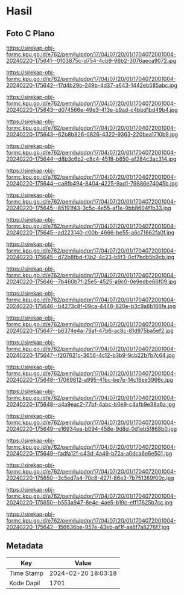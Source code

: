 # Hasil

## Foto C Plano

https://sirekap-obj-formc.kpu.go.id/e762/pemilu/pdpr/17/04/07/20/01/1704072001004-20240220-175641--0103875c-d754-4cb9-96b2-3076aeca9072.jpg

https://sirekap-obj-formc.kpu.go.id/e762/pemilu/pdpr/17/04/07/20/01/1704072001004-20240220-175642--17d4b29b-249b-4d37-a643-1442eb585abc.jpg

https://sirekap-obj-formc.kpu.go.id/e762/pemilu/pdpr/17/04/07/20/01/1704072001004-20240220-175643--d074566e-49e3-413e-b9ad-c4bbd1bd49b4.jpg

https://sirekap-obj-formc.kpu.go.id/e762/pemilu/pdpr/17/04/07/20/01/1704072001004-20240220-175643--62b8b826-0826-4322-9363-220bea1710b9.jpg

https://sirekap-obj-formc.kpu.go.id/e762/pemilu/pdpr/17/04/07/20/01/1704072001004-20240220-175644--d8b3c6b2-c8c4-4518-b850-ef284c3ac314.jpg

https://sirekap-obj-formc.kpu.go.id/e762/pemilu/pdpr/17/04/07/20/01/1704072001004-20240220-175644--ca8fb494-8404-4225-9ad1-79886e74045b.jpg

https://sirekap-obj-formc.kpu.go.id/e762/pemilu/pdpr/17/04/07/20/01/1704072001004-20240220-175645--85191f43-3c5c-4e55-af1e-9bb8604f1b33.jpg

https://sirekap-obj-formc.kpu.go.id/e762/pemilu/pdpr/17/04/07/20/01/1704072001004-20240220-175645--ad223140-c00b-4666-be55-a6c71662fa0f.jpg

https://sirekap-obj-formc.kpu.go.id/e762/pemilu/pdpr/17/04/07/20/01/1704072001004-20240220-175645--d72b8fbd-f3b2-4c23-b5f3-0cf7bdb5b9cb.jpg

https://sirekap-obj-formc.kpu.go.id/e762/pemilu/pdpr/17/04/07/20/01/1704072001004-20240220-175646--7b460b7f-25e5-4525-a9c0-0e9edbe66f09.jpg

https://sirekap-obj-formc.kpu.go.id/e762/pemilu/pdpr/17/04/07/20/01/1704072001004-20240220-175646--b4273c8f-09ca-4448-820e-b3c9a6b166fe.jpg

https://sirekap-obj-formc.kpu.go.id/e762/pemilu/pdpr/17/04/07/20/01/1704072001004-20240220-175647--b6374e4a-79af-47b6-ac8c-81d975ba5ef2.jpg

https://sirekap-obj-formc.kpu.go.id/e762/pemilu/pdpr/17/04/07/20/01/1704072001004-20240220-175647--f207621c-3656-4c12-b3b9-9cb22b7b7c64.jpg

https://sirekap-obj-formc.kpu.go.id/e762/pemilu/pdpr/17/04/07/20/01/1704072001004-20240220-175648--17069812-a995-41bc-be7e-14c16ee3966c.jpg

https://sirekap-obj-formc.kpu.go.id/e762/pemilu/pdpr/17/04/07/20/01/1704072001004-20240220-175648--a4a9eac2-77bf-4abc-b0e9-c4afb9e38a6a.jpg

https://sirekap-obj-formc.kpu.go.id/e762/pemilu/pdpr/17/04/07/20/01/1704072001004-20240220-175649--e16934ea-b094-458e-9d8d-0d1eb5f868b0.jpg

https://sirekap-obj-formc.kpu.go.id/e762/pemilu/pdpr/17/04/07/20/01/1704072001004-20240220-175649--fadfa12f-c43d-4a49-b72a-a0dca6e6e501.jpg

https://sirekap-obj-formc.kpu.go.id/e762/pemilu/pdpr/17/04/07/20/01/1704072001004-20240220-175650--3c5ed7a4-70c8-427f-86e3-7b751369f00c.jpg

https://sirekap-obj-formc.kpu.go.id/e762/pemilu/pdpr/17/04/07/20/01/1704072001004-20240220-175650--b553a947-8e4c-4ae5-b19c-eff17625b7cc.jpg

https://sirekap-obj-formc.kpu.go.id/e762/pemilu/pdpr/17/04/07/20/01/1704072001004-20240220-175642--156636be-957e-43eb-af1f-aa8f7a8276f7.jpg


## Metadata

| Key        | Value               |
| ---------- | ------------------- |
| Time Stamp | 2024-02-20 18:03:18 |
| Kode Dapil | 1701                |



